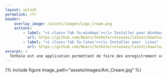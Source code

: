 ```yaml
---
layout: splash
permalink: /fr
header:
    overlay_image: /assets/images/Logo_Cream.png
    actions:
        - label: "<i class='fab fa-windows'></i> Installer pour Windows"
          url: https://github.com/Noars/TetKole/releases/latest/download/TetKole-windows-x64-installer.exe
        - label: "<i class='fab fa-linux'></i> Installer pour  Linux"
          url: https://github.com/Noars/TetKole/releases/latest/download/TetKole-linux.tar.gz
excerpt: >
  TètKole est une application permettant de faire des enregistrement vocaux sur des fichiers audios <br />
---
```


{% include figure image_path="assets/images/Anr_Cream.jpg" %}
